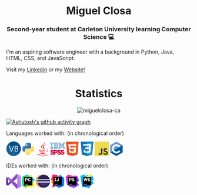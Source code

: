 <h1 align="center">Miguel Closa</h1> 
<h3 align="center">Second-year student at Carleton University learning Computer Science 💻</h3>




<p>I'm an aspiring software engineer with a background in Python, Java, HTML, CSS, and JavaScript. </p>

<p>Visit my <a href="https://www.linkedin.com/in/miguel-closa-b9a471293">Linkedin</a> or my <a href="https://miguelclosa.vercel.app/">Website!</a></p>


<h1 align="center">Statistics</h1>
<div align="center">
  <p><img align="center" src="https://github-readme-stats.vercel.app/api/top-langs?username=miguelclosa-ca&show_icons=true&locale=en&layout=compact&theme=midnight-purple" alt="miguelclosa-ca" /></p>
</div>

[![Ashutosh's github activity graph](https://github-readme-activity-graph.vercel.app/graph?username=miguelclosa-ca&theme=nightowl)](https://github.com/ashutosh00710/github-readme-activity-graph)

<p>Languages worked with: (in chronological order)</p>
    
<img src="https://github.com/devicons/devicon/blob/master/icons/visualbasic/visualbasic-original.svg" alt="visual-basic" width="40" height="40"/><a href="https://www.python.org/"><img src="https://github.com/devicons/devicon/blob/master/icons/python/python-original.svg" alt="python" width="40" height="40"/></a><a href="https://www.java.com/en/"><img src="https://github.com/devicons/devicon/blob/master/icons/java/java-plain.svg" alt="java" width="40" height="40"/></a><a href="https://www.ibm.com/spss"><img src="https://github.com/devicons/devicon/blob/master/icons/spss/spss-original.svg" alt="ibm-spss" width="40" height="40"/></a><img src="https://github.com/devicons/devicon/blob/master/icons/html5/html5-original.svg" alt="html5" width="40" height="40"/><img src="https://github.com/devicons/devicon/blob/master/icons/css3/css3-original.svg" alt="css3" width="40" height="40"/><img src="https://github.com/devicons/devicon/blob/master/icons/javascript/javascript-original.svg" alt="javascript" width="40" height="40"/><img src="https://github.com/devicons/devicon/blob/master/icons/c/c-original.svg" alt="c" width="40" height="40"/>

<p>IDEs worked with: (in chronological order)</p>

<a href="https://visualstudio.microsoft.com/"><img src="https://github.com/devicons/devicon/blob/master/icons/visualstudio/visualstudio-original.svg" alt="visual-basic" width="40" height="40"/></a><a href="https://www.jetbrains.com/pycharm/"><img src="https://github.com/devicons/devicon/blob/master/icons/pycharm/pycharm-original.svg" alt="pycharm" width="40" height="40"/></a><a href="https://eclipseide.org/"><img src="https://github.com/devicons/devicon/blob/master/icons/eclipse/eclipse-original.svg" alt="eclipse" width="40" height="40"/></a><a href="https://www.jetbrains.com/idea/"><img src="https://github.com/devicons/devicon/blob/master/icons/intellij/intellij-original.svg" alt="intellij" width="40" height="40"/></a><a href="https://www.jetbrains.com/phpstorm/"><img src="https://github.com/devicons/devicon/blob/master/icons/phpstorm/phpstorm-original.svg" alt="phpstorm" width="40" height="40"/></a><a href="https://www.jetbrains.com/webstorm/"><img src="https://github.com/devicons/devicon/blob/master/icons/webstorm/webstorm-original.svg" alt="webstorm" width="40" height="40"/></a>
